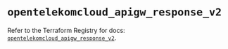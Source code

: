 # `opentelekomcloud_apigw_response_v2`

Refer to the Terraform Registry for docs: [`opentelekomcloud_apigw_response_v2`](https://registry.terraform.io/providers/opentelekomcloud/opentelekomcloud/1.36.43/docs/resources/apigw_response_v2).
